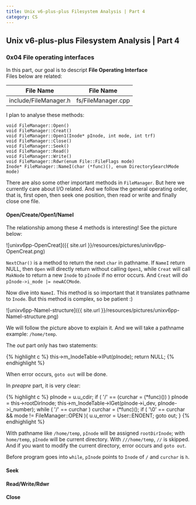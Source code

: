 ```yaml
---
title: Unix v6-plus-plus Filesystem Analysis | Part 4
category: CS
---
```


## Unix v6-plus-plus Filesystem Analysis | Part 4

### 0x04 File operating interfaces

In this part, our goal is to descript **File Operating Interface**  
Files below are related:

|File Name|File Name|
|:-:|:-:|
|include/FileManager.h|fs/FileManager.cpp|

I plan to analyse these methods:

```
void FileManager::Open()
void FileManager::Creat()
void FileManager::Open1(Inode* pInode, int mode, int trf)
void FileManager::Close()
void FileManager::Seek()
void FileManager::Read()
void FileManager::Write()
void FileManager::Rdwr(enum File::FileFlags mode)
Inode* FileManager::NameI(char (*func)(), enum DirectorySearchMode mode)
```

There are also some other important methods in `FileManager`. But here we currently care about I/O related. And we follow the general operating order, that is, first open, then seek one position, then read or write and finally close one file.

#### Open/Create/Open1/NameI

The relationship among these 4 methods is interesting! See the picture below:

![unixv6pp-OpenCreat]({{ site.url }}/resources/pictures/unixv6pp-OpenCreat.png)

`NextChar()` is a method to return the next `char` in pathname. If `NameI` return NULL, then `Open` will directly return without calling `Open1`, while `Creat` will call `MakNode` to return a new `Inode` to `pInode` if no error occurs. And `Creat` will do `pInode->i_mode |= newACCMode`.

Now dive into `NameI`. This method is so important that it translates pathname to `Inode`. But this method is complex, so be patient :)

![unixv6pp-NameI-structure]({{ site.url }}/resources/pictures/unixv6pp-NameI-structure.png)

We will follow the picture above to explain it. And we will take a pathname example: `/home/temp`.

The *out* part only has two statements:

{% highlight c %}
this->m_InodeTable->IPut(pInode);
return NULL;
{% endhighlight %}

When error occurs, `goto out` will be done.

In *preapre* part, it is very clear:

{% highlight c %}
pInode = u.u_cdir;
if ( '/' == (curchar = (*func)()) )
    pInode = this->rootDirInode;
this->m_InodeTable->IGet(pInode->i_dev, pInode->i_number);
while ( '/' == curchar )
    curchar = (*func)();
if ( '\0' == curchar && mode != FileManager::OPEN ){
    u.u_error = User::ENOENT;
    goto out;
}
{% endhighlight %}

With pathname like `/home/temp`, `pInode` will be assigned `rootDirInode`; with `home/temp`, `pInode` will be current directory. With `///home/temp`, `//` is skipped. And if you want to modify the current directory, error occurs and `goto out`.

Before program goes into `while`, `pInode` points to `Inode` of `/` and `curchar` is `h`.

#### Seek

#### Read/Write/Rdwr

#### Close
